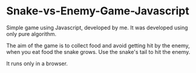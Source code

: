 # Snake-vs-Enemy-Game-Javascript
Simple game using Javascript, developed by me. It was developed using only pure algorithm.

The aim of the game is to collect food and avoid getting hit by the enemy, when you eat food the snake grows. Use the snake's tail to hit the enemy.

It runs only in a browser.
